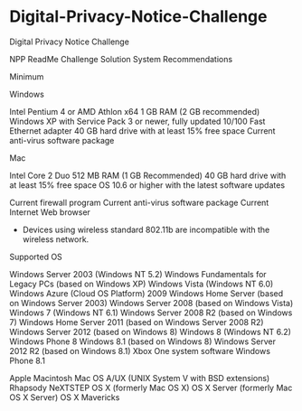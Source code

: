 Digital-Privacy-Notice-Challenge
================================

Digital Privacy Notice Challenge

NPP ReadMe Challenge Solution System Recommendations

Minimum

Windows

Intel Pentium 4 or AMD Athlon x64
1 GB RAM (2 GB recommended)
Windows XP with Service Pack 3 or newer, fully updated
10/100 Fast Ethernet adapter
40 GB hard drive with at least 15% free space
Current anti-virus software package

Mac

Intel Core 2 Duo
512 MB RAM (1 GB Recommended)
40 GB hard drive with at least 15% free space
OS 10.6 or higher with the latest software updates

Current firewall program
Current anti-virus software package
Current Internet Web browser 
* Devices using wireless standard 802.11b are incompatible with the wireless network.



Supported OS

Windows Server 2003 (Windows NT 5.2)
Windows Fundamentals for Legacy PCs (based on Windows XP)
Windows Vista (Windows NT 6.0)
Windows Azure (Cloud OS Platform) 2009
Windows Home Server (based on Windows Server 2003)
Windows Server 2008 (based on Windows Vista)
Windows 7 (Windows NT 6.1)
Windows Server 2008 R2 (based on Windows 7)
Windows Home Server 2011 (based on Windows Server 2008 R2)
Windows Server 2012 (based on Windows 8)
Windows 8 (Windows NT 6.2)
Windows Phone 8
Windows 8.1 (based on Windows 8)
Windows Server 2012 R2 (based on Windows 8.1)
Xbox One system software
Windows Phone 8.1


Apple Macintosh
Mac OS
A/UX (UNIX System V with BSD extensions)
Rhapsody
NeXTSTEP
OS X (formerly Mac OS X)
OS X Server (formerly Mac OS X Server)
OS X Mavericks


